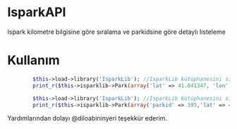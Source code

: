 # IsparkAPI
Ispark kilometre bilgisine göre sıralama ve parkidsine göre detaylı listeleme

# Kullanım

```php
		$this->load->library('IsparkLib'); //IsparkLib kütüphanesini sisteme dahil ediyoruz.
		print_r($this->isparklib->Park(array('lat' => 41.041347, 'lon' => 28.902397))); //Konum bilgimizi göndererek bize olan uzaklığını buluyoruz, bize en yakın konumu en üst sırada gösteriyor.
```

```php
		$this->load->library('IsparkLib'); //IsparkLib kütüphanesini sisteme dahil ediyoruz.
		print_r($this->isparklib->Park(array('parkid' => 395,'lat' => 41.041347, 'lon' => 28.902397))); //Konum bilgimizi göndererek bize olan uzaklığını hesaplatıyoruz.
```

Yardımlarından dolayı @diloabininyeri teşekkür ederim.

